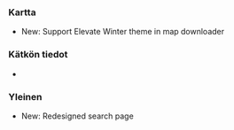 ### Kartta
- New: Support Elevate Winter theme in map downloader

### Kätkön tiedot
-

### Yleinen
- New: Redesigned search page
